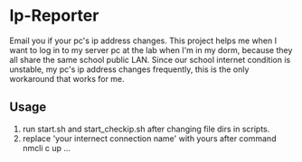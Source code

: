 # Ip-Reporter
Email you if your pc's ip address changes. This project helps me when I want to log in to my server pc at the lab when I'm in my dorm, because they all share the same school public LAN. Since our school internet condition is unstable, my pc's ip address changes frequently, this is the only workaround that works for me.

## Usage
1. run start.sh and start_checkip.sh after changing file dirs in scripts.  
2. replace 'your internect connection name' with yours after command nmcli c up ...

